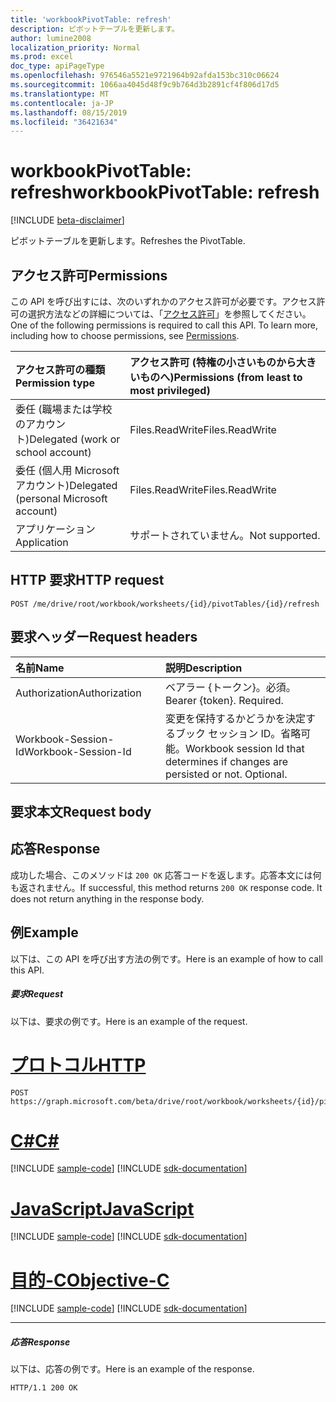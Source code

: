 ```yaml
---
title: 'workbookPivotTable: refresh'
description: ピボットテーブルを更新します。
author: lumine2008
localization_priority: Normal
ms.prod: excel
doc_type: apiPageType
ms.openlocfilehash: 976546a5521e9721964b92afda153bc310c06624
ms.sourcegitcommit: 1066aa4045d48f9c9b764d3b2891cf4f806d17d5
ms.translationtype: MT
ms.contentlocale: ja-JP
ms.lasthandoff: 08/15/2019
ms.locfileid: "36421634"
---
```

# <a name="workbookpivottable-refresh"></a><span data-ttu-id="654a7-103">workbookPivotTable: refresh</span><span class="sxs-lookup"><span data-stu-id="654a7-103">workbookPivotTable: refresh</span></span>

[!INCLUDE [beta-disclaimer](../../includes/beta-disclaimer.md)]

<span data-ttu-id="654a7-104">ピボットテーブルを更新します。</span><span class="sxs-lookup"><span data-stu-id="654a7-104">Refreshes the PivotTable.</span></span>


## <a name="permissions"></a><span data-ttu-id="654a7-105">アクセス許可</span><span class="sxs-lookup"><span data-stu-id="654a7-105">Permissions</span></span>
<span data-ttu-id="654a7-p101">この API を呼び出すには、次のいずれかのアクセス許可が必要です。アクセス許可の選択方法などの詳細については、「[アクセス許可](/graph/permissions-reference)」を参照してください。</span><span class="sxs-lookup"><span data-stu-id="654a7-p101">One of the following permissions is required to call this API. To learn more, including how to choose permissions, see [Permissions](/graph/permissions-reference).</span></span>


|<span data-ttu-id="654a7-108">アクセス許可の種類</span><span class="sxs-lookup"><span data-stu-id="654a7-108">Permission type</span></span>      | <span data-ttu-id="654a7-109">アクセス許可 (特権の小さいものから大きいものへ)</span><span class="sxs-lookup"><span data-stu-id="654a7-109">Permissions (from least to most privileged)</span></span>              |
|:--------------------|:---------------------------------------------------------|
|<span data-ttu-id="654a7-110">委任 (職場または学校のアカウント)</span><span class="sxs-lookup"><span data-stu-id="654a7-110">Delegated (work or school account)</span></span> | <span data-ttu-id="654a7-111">Files.ReadWrite</span><span class="sxs-lookup"><span data-stu-id="654a7-111">Files.ReadWrite</span></span>    |
|<span data-ttu-id="654a7-112">委任 (個人用 Microsoft アカウント)</span><span class="sxs-lookup"><span data-stu-id="654a7-112">Delegated (personal Microsoft account)</span></span> | <span data-ttu-id="654a7-113">Files.ReadWrite</span><span class="sxs-lookup"><span data-stu-id="654a7-113">Files.ReadWrite</span></span>    |
|<span data-ttu-id="654a7-114">アプリケーション</span><span class="sxs-lookup"><span data-stu-id="654a7-114">Application</span></span> | <span data-ttu-id="654a7-115">サポートされていません。</span><span class="sxs-lookup"><span data-stu-id="654a7-115">Not supported.</span></span> |

## <a name="http-request"></a><span data-ttu-id="654a7-116">HTTP 要求</span><span class="sxs-lookup"><span data-stu-id="654a7-116">HTTP request</span></span>
<!-- { "blockType": "ignored" } -->
```http
POST /me/drive/root/workbook/worksheets/{id}/pivotTables/{id}/refresh
```
## <a name="request-headers"></a><span data-ttu-id="654a7-117">要求ヘッダー</span><span class="sxs-lookup"><span data-stu-id="654a7-117">Request headers</span></span>
| <span data-ttu-id="654a7-118">名前</span><span class="sxs-lookup"><span data-stu-id="654a7-118">Name</span></span>       | <span data-ttu-id="654a7-119">説明</span><span class="sxs-lookup"><span data-stu-id="654a7-119">Description</span></span>|
|:---------------|:----------|
| <span data-ttu-id="654a7-120">Authorization</span><span class="sxs-lookup"><span data-stu-id="654a7-120">Authorization</span></span>  | <span data-ttu-id="654a7-p102">ベアラー {トークン}。必須。</span><span class="sxs-lookup"><span data-stu-id="654a7-p102">Bearer {token}. Required.</span></span> |
| <span data-ttu-id="654a7-123">Workbook-Session-Id</span><span class="sxs-lookup"><span data-stu-id="654a7-123">Workbook-Session-Id</span></span>  | <span data-ttu-id="654a7-p103">変更を保持するかどうかを決定するブック セッション ID。省略可能。</span><span class="sxs-lookup"><span data-stu-id="654a7-p103">Workbook session Id that determines if changes are persisted or not. Optional.</span></span>|

## <a name="request-body"></a><span data-ttu-id="654a7-126">要求本文</span><span class="sxs-lookup"><span data-stu-id="654a7-126">Request body</span></span>

## <a name="response"></a><span data-ttu-id="654a7-127">応答</span><span class="sxs-lookup"><span data-stu-id="654a7-127">Response</span></span>

<span data-ttu-id="654a7-p104">成功した場合、このメソッドは `200 OK` 応答コードを返します。応答本文には何も返されません。</span><span class="sxs-lookup"><span data-stu-id="654a7-p104">If successful, this method returns `200 OK` response code. It does not return anything in the response body.</span></span>

## <a name="example"></a><span data-ttu-id="654a7-130">例</span><span class="sxs-lookup"><span data-stu-id="654a7-130">Example</span></span>
<span data-ttu-id="654a7-131">以下は、この API を呼び出す方法の例です。</span><span class="sxs-lookup"><span data-stu-id="654a7-131">Here is an example of how to call this API.</span></span>
##### <a name="request"></a><span data-ttu-id="654a7-132">要求</span><span class="sxs-lookup"><span data-stu-id="654a7-132">Request</span></span>
<span data-ttu-id="654a7-133">以下は、要求の例です。</span><span class="sxs-lookup"><span data-stu-id="654a7-133">Here is an example of the request.</span></span>

# <a name="httptabhttp"></a>[<span data-ttu-id="654a7-134">プロトコル</span><span class="sxs-lookup"><span data-stu-id="654a7-134">HTTP</span></span>](#tab/http)
<!-- {
  "blockType": "request",
  "name": "workbookpivottable_refresh"
}-->
```http
POST https://graph.microsoft.com/beta/drive/root/workbook/worksheets/{id}/pivotTables/{id}/refresh
```
# <a name="ctabcsharp"></a>[<span data-ttu-id="654a7-135">C#</span><span class="sxs-lookup"><span data-stu-id="654a7-135">C#</span></span>](#tab/csharp)
[!INCLUDE [sample-code](../includes/snippets/csharp/workbookpivottable-refresh-csharp-snippets.md)]
[!INCLUDE [sdk-documentation](../includes/snippets/snippets-sdk-documentation-link.md)]

# <a name="javascripttabjavascript"></a>[<span data-ttu-id="654a7-136">JavaScript</span><span class="sxs-lookup"><span data-stu-id="654a7-136">JavaScript</span></span>](#tab/javascript)
[!INCLUDE [sample-code](../includes/snippets/javascript/workbookpivottable-refresh-javascript-snippets.md)]
[!INCLUDE [sdk-documentation](../includes/snippets/snippets-sdk-documentation-link.md)]

# <a name="objective-ctabobjc"></a>[<span data-ttu-id="654a7-137">目的-C</span><span class="sxs-lookup"><span data-stu-id="654a7-137">Objective-C</span></span>](#tab/objc)
[!INCLUDE [sample-code](../includes/snippets/objc/workbookpivottable-refresh-objc-snippets.md)]
[!INCLUDE [sdk-documentation](../includes/snippets/snippets-sdk-documentation-link.md)]

---


##### <a name="response"></a><span data-ttu-id="654a7-138">応答</span><span class="sxs-lookup"><span data-stu-id="654a7-138">Response</span></span>
<span data-ttu-id="654a7-139">以下は、応答の例です。</span><span class="sxs-lookup"><span data-stu-id="654a7-139">Here is an example of the response.</span></span>
<!-- {
  "blockType": "response",
  "truncated": true,
  "@odata.type": "microsoft.graph.none"
} -->
```http
HTTP/1.1 200 OK
```
<!-- uuid: 8fcb5dbc-d5aa-4681-8e31-b001d5168d79 
2015-10-25 14:57:30 UTC -->
<!-- {
  "type": "#page.annotation",
  "description": "Example",
  "keywords": "",
  "section": "documentation",
  "tocPath": "",
  "suppressions": [
  ]
}-->
